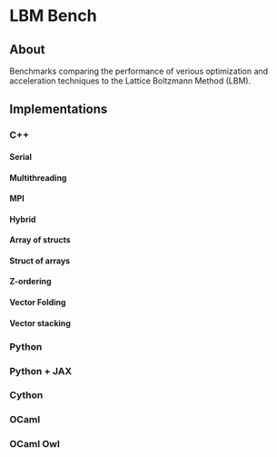 LBM Bench
=========


## About 
Benchmarks comparing the performance of verious optimization and
acceleration techniques to the Lattice Boltzmann Method (LBM).

## Implementations
### C++
#### Serial
#### Multithreading
#### MPI
#### Hybrid
#### Array of structs
#### Struct of arrays
#### Z-ordering
#### Vector Folding
#### Vector stacking
### Python
### Python + JAX
### Cython
### OCaml
### OCaml Owl

